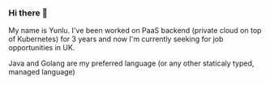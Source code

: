 ### Hi there 👋
My name is Yunlu. I've been worked on PaaS backend (private cloud on top of Kubernetes) for 3 years and now I'm currently seeking for job opportunities in UK. 

Java and Golang are my preferred language (or any other staticaly typed, managed language)
